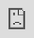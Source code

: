 ```yaml
---
title: Fusion 360 Make Manufacture Model Copy
date: 2023-06-14T12:56:22
lastmod: 2025-02-14T05:41:51
tags:
  - Fusion 360
---
```


[![Manufacture Model in Fusion 360](attachments/2023-fusion-360-create-manufacture-model.png)](attachments/2023-fusion-360-create-manufacture-model.png)

[Fusion 360](fusion-360.md) has multiple workspaces. We have used the Design and Render workspaces. Another workspace is the Manufacture workspace. This workspace is for preparing a model for fabrication and generating toolpaths.

While not required, by creating a manufacture model copy of your design model, you can move the parts around and lay them flat without changing your design model. If you change your design model then the manufacture model updates automatically. This can be helpful for making variations of [patterns](basic-pattern-tools-fusion-360.md) and designs.

If you make changes to the manufacture model, it does not update the design model. This can be helpful if for testing. Perhaps you want to add or remove a portion of a piece to see how it works but don't want to capture it in your design history. Then making the changes in your manufacture model is a good idea. Otherwise it is best to make changes in the design model.

You can have multiple manufacture models.

<div class="vidoe-grid">
<div class="video-card">

## Make a Manufacture Model Copy of Your Design

<div class="iframe-16-9-container"><iframe class="youTubeIframe" style="position: absolute; top: 0; bottom: 0; left: 0; width: 100%; height: 100%; border: 0; z-index: 1;" src="https://www.youtube.com/embed/bhVPR4CUOUk?rel=0" width="560" height="315" frameborder="0" allowfullscreen="allowfullscreen"></iframe></div>

</div>
</div>
